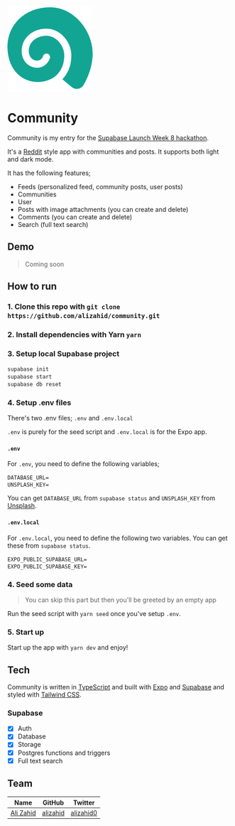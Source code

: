 ![Community](./src/assets/images/community.png)

# Community

Community is my entry for the [Supabase Launch Week 8 hackathon](https://supabase.com/blog/supabase-lw8-hackathon).

It's a [Reddit](https://reddit.com/) style app with communities and posts. It supports both light and dark mode.

It has the following features;

- Feeds (personalized feed, community posts, user posts)
- Communities
- User
- Posts with image attachments (you can create and delete)
- Comments (you can create and delete)
- Search (full text search)

## Demo

> Coming soon

## How to run

### 1. Clone this repo with `git clone https://github.com/alizahid/community.git`

### 2. Install dependencies with Yarn `yarn`

### 3. Setup local Supabase project

```bash
supabase init
supabase start
supabase db reset
```

### 4. Setup .env files

There's two .env files; `.env` and `.env.local`

`.env` is purely for the seed script and `.env.local` is for the Expo app.

#### `.env`

For `.env`, you need to define the following variables;

```
DATABASE_URL=
UNSPLASH_KEY=
```

You can get `DATABASE_URL` from `supabase status` and `UNSPLASH_KEY` from [Unsplash](https://unsplash.com/developers).

#### `.env.local`

For `.env.local`, you need to define the following two variables. You can get these from `supabase status`.

```
EXPO_PUBLIC_SUPABASE_URL=
EXPO_PUBLIC_SUPABASE_KEY=
```

### 4. Seed some data

> You can skip this part but then you'll be greeted by an empty app

Run the seed script with `yarn seed` once you've setup `.env`.

### 5. Start up

Start up the app with `yarn dev` and enjoy!

## Tech

Community is written in [TypeScript](https://www.typescriptlang.org) and built with [Expo](https://expo.dev) and [Supabase](https://supabase.com) and styled with [Tailwind CSS](https://tailwindcss.com).

### Supabase

- [x] Auth
- [x] Database
- [x] Storage
- [x] Postgres functions and triggers
- [x] Full text search

## Team

| Name                              | GitHub                                  | Twitter                                    |
| --------------------------------- | --------------------------------------- | ------------------------------------------ |
| [Ali Zahid](https://alizahid.dev) | [alizahid](https://github.com/alizahid) | [alizahid0](https://twitter.com/alizahid0) |
